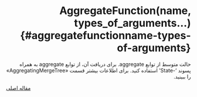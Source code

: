 <div markdown="1" dir="rtl">

# AggregateFunction(name, types\_of\_arguments…) {#aggregatefunctionname-types-of-arguments}

حالت متوسط از توابع aggregate. برای دریافت آن، از توابع aggregate به همراه پسوند ‘-State’ استفاده کنید. برای اطلاعات بیشتر قسمت «AggregatingMergeTree» را ببینید.

</div>

[مقاله اصلی](https://clickhouse.tech/docs/fa/data_types/nested_data_structures/aggregatefunction/) <!--hide-->
